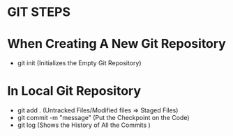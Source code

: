 # GIT STEPS
# When Creating A New Git Repository
* git init (Initializes the Empty Git Repository)
# In Local Git Repository
* git add . (Untracked Files/Modified files => Staged Files)
* git commit -m "message" (Put the Checkpoint on the Code)
* git log (Shows the History of All the Commits )

